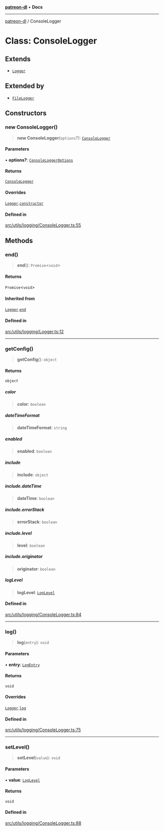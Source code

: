 [**patreon-dl**](../README.md) • **Docs**

***

[patreon-dl](../README.md) / ConsoleLogger

# Class: ConsoleLogger

## Extends

- [`Logger`](Logger.md)

## Extended by

- [`FileLogger`](FileLogger.md)

## Constructors

### new ConsoleLogger()

> **new ConsoleLogger**(`options`?): [`ConsoleLogger`](ConsoleLogger.md)

#### Parameters

• **options?**: [`ConsoleLoggerOptions`](../interfaces/ConsoleLoggerOptions.md)

#### Returns

[`ConsoleLogger`](ConsoleLogger.md)

#### Overrides

[`Logger`](Logger.md).[`constructor`](Logger.md#constructors)

#### Defined in

[src/utils/logging/ConsoleLogger.ts:55](https://github.com/patrickkfkan/patreon-dl/blob/29c94231b23a7a4c79dabb0a793bbd02deb02932/src/utils/logging/ConsoleLogger.ts#L55)

## Methods

### end()

> **end**(): `Promise`\<`void`\>

#### Returns

`Promise`\<`void`\>

#### Inherited from

[`Logger`](Logger.md).[`end`](Logger.md#end)

#### Defined in

[src/utils/logging/Logger.ts:12](https://github.com/patrickkfkan/patreon-dl/blob/29c94231b23a7a4c79dabb0a793bbd02deb02932/src/utils/logging/Logger.ts#L12)

***

### getConfig()

> **getConfig**(): `object`

#### Returns

`object`

##### color

> **color**: `boolean`

##### dateTimeFormat

> **dateTimeFormat**: `string`

##### enabled

> **enabled**: `boolean`

##### include

> **include**: `object`

##### include.dateTime

> **dateTime**: `boolean`

##### include.errorStack

> **errorStack**: `boolean`

##### include.level

> **level**: `boolean`

##### include.originator

> **originator**: `boolean`

##### logLevel

> **logLevel**: [`LogLevel`](../type-aliases/LogLevel.md)

#### Defined in

[src/utils/logging/ConsoleLogger.ts:84](https://github.com/patrickkfkan/patreon-dl/blob/29c94231b23a7a4c79dabb0a793bbd02deb02932/src/utils/logging/ConsoleLogger.ts#L84)

***

### log()

> **log**(`entry`): `void`

#### Parameters

• **entry**: [`LogEntry`](../interfaces/LogEntry.md)

#### Returns

`void`

#### Overrides

[`Logger`](Logger.md).[`log`](Logger.md#log)

#### Defined in

[src/utils/logging/ConsoleLogger.ts:75](https://github.com/patrickkfkan/patreon-dl/blob/29c94231b23a7a4c79dabb0a793bbd02deb02932/src/utils/logging/ConsoleLogger.ts#L75)

***

### setLevel()

> **setLevel**(`value`): `void`

#### Parameters

• **value**: [`LogLevel`](../type-aliases/LogLevel.md)

#### Returns

`void`

#### Defined in

[src/utils/logging/ConsoleLogger.ts:88](https://github.com/patrickkfkan/patreon-dl/blob/29c94231b23a7a4c79dabb0a793bbd02deb02932/src/utils/logging/ConsoleLogger.ts#L88)
